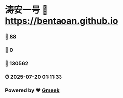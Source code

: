 # 涛安一号 :link: https://bentaoan.github.io 
### :page_facing_up: [88](https://bentaoan.github.io/tag.html) 
### :speech_balloon: 0 
### :hibiscus: 130562 
### :alarm_clock: 2025-07-20 01:11:33 
### Powered by :heart: [Gmeek](https://github.com/Meekdai/Gmeek)
